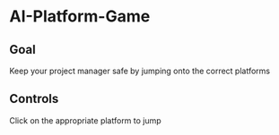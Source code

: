 # AI-Platform-Game

## Goal

Keep your project manager safe by jumping onto the correct platforms

## Controls

Click on the appropriate platform to jump
